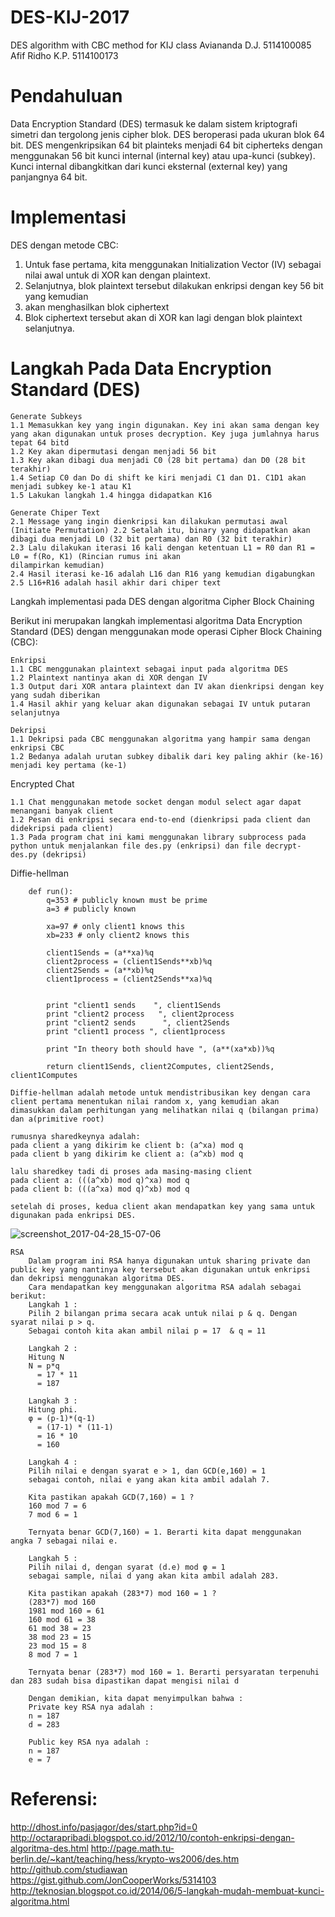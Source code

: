 # DES-KIJ-2017
DES algorithm with CBC method for KIJ class
Aviananda D.J.  5114100085
Afif Ridho K.P. 5114100173

# Pendahuluan
Data Encryption Standard (DES) termasuk ke dalam sistem kriptografi simetri dan tergolong jenis cipher blok. DES beroperasi pada ukuran blok 64 bit. DES mengenkripsikan 64 bit plainteks menjadi 64 bit cipherteks dengan menggunakan 56 bit kunci internal (internal key) atau upa-kunci (subkey). Kunci internal dibangkitkan dari kunci eksternal (external key) yang panjangnya 64 bit.

# Implementasi
DES dengan metode CBC:
1. Untuk fase pertama, kita menggunakan Initialization Vector (IV) sebagai nilai awal untuk di XOR kan dengan plaintext.
2. Selanjutnya, blok plaintext tersebut dilakukan enkripsi dengan key 56 bit yang kemudian
3. akan menghasilkan blok ciphertext
4. Blok ciphertext tersebut akan di XOR kan lagi dengan blok plaintext selanjutnya.

# Langkah Pada Data Encryption Standard (DES)

    Generate Subkeys
    1.1 Memasukkan key yang ingin digunakan. Key ini akan sama dengan key yang akan digunakan untuk proses decryption. Key juga jumlahnya harus tepat 64 bitd
    1.2 Key akan dipermutasi dengan menjadi 56 bit
    1.3 Key akan dibagi dua menjadi C0 (28 bit pertama) dan D0 (28 bit terakhir)
    1.4 Setiap C0 dan Do di shift ke kiri menjadi C1 dan D1. C1D1 akan menjadi subkey ke-1 atau K1
    1.5 Lakukan langkah 1.4 hingga didapatkan K16

    Generate Chiper Text
    2.1 Message yang ingin dienkripsi kan dilakukan permutasi awal (Initiate Permutation) 2.2 Setalah itu, binary yang didapatkan akan dibagi dua menjadi L0 (32 bit pertama) dan R0 (32 bit terakhir)
    2.3 Lalu dilakukan iterasi 16 kali dengan ketentuan L1 = R0 dan R1 = L0 = f(Ro, K1) (Rincian rumus ini akan
    dilampirkan kemudian)
    2.4 Hasil iterasi ke-16 adalah L16 dan R16 yang kemudian digabungkan
    2.5 L16+R16 adalah hasil akhir dari chiper text

Langkah implementasi pada DES dengan algoritma Cipher Block Chaining

Berikut ini merupakan langkah implementasi algoritma Data Encryption Standard (DES) dengan menggunakan mode operasi Cipher Block Chaining (CBC):

    Enkripsi
    1.1 CBC menggunakan plaintext sebagai input pada algoritma DES
    1.2 Plaintext nantinya akan di XOR dengan IV
    1.3 Output dari XOR antara plaintext dan IV akan dienkripsi dengan key yang sudah diberikan
    1.4 Hasil akhir yang keluar akan digunakan sebagai IV untuk putaran selanjutnya
    
    Dekripsi
    1.1 Dekripsi pada CBC menggunakan algoritma yang hampir sama dengan enkripsi CBC
    1.2 Bedanya adalah urutan subkey dibalik dari key paling akhir (ke-16) menjadi key pertama (ke-1)

Encrypted Chat
    
    1.1 Chat menggunakan metode socket dengan modul select agar dapat menangani banyak client
    1.2 Pesan di enkripsi secara end-to-end (dienkripsi pada client dan didekripsi pada client)
    1.3 Pada program chat ini kami menggunakan library subprocess pada python untuk menjalankan file des.py (enkripsi) dan file decrypt-des.py (dekripsi)

Diffie-hellman

        def run():
            q=353 # publicly known must be prime
            a=3 # publicly known

            xa=97 # only client1 knows this 
            xb=233 # only client2 knows this

            client1Sends = (a**xa)%q
            client2process = (client1Sends**xb)%q
            client2Sends = (a**xb)%q
            client1process = (client2Sends**xa)%q


            print "client1 sends    ", client1Sends 
            print "client2 process   ", client2process 
            print "client2 sends      ", client2Sends 
            print "client1 process ", client1process

            print "In theory both should have ", (a**(xa*xb))%q

            return client1Sends, client2Computes, client2Sends, client1Computes

    Diffie-hellman adalah metode untuk mendistribusikan key dengan cara client pertama menentukan nilai random x, yang kemudian akan dimasukkan dalam perhitungan yang melihatkan nilai q (bilangan prima) dan a(primitive root)

    rumusnya sharedkeynya adalah: 
    pada client a yang dikirim ke client b: (a^xa) mod q
    pada client b yang dikirim ke client a: (a^xb) mod q

    lalu sharedkey tadi di proses ada masing-masing client 
    pada client a: (((a^xb) mod q)^xa) mod q
    pada client b: (((a^xa) mod q)^xb) mod q

    setelah di proses, kedua client akan mendapatkan key yang sama untuk digunakan pada enkripsi DES.

    
![screenshot_2017-04-28_15-07-06](https://cloud.githubusercontent.com/assets/19360671/25523274/49b5a28c-2c30-11e7-9a2d-c80eb935ee5f.png)

    RSA
        Dalam program ini RSA hanya digunakan untuk sharing private dan public key yang nantinya key tersebut akan digunakan untuk enkripsi dan dekripsi menggunakan algoritma DES.
        Cara mendapatkan key menggunakan algoritma RSA adalah sebagai berikut:
        Langkah 1 :
        Pilih 2 bilangan prima secara acak untuk nilai p & q. Dengan syarat nilai p > q. 
        Sebagai contoh kita akan ambil nilai p = 17  & q = 11

        Langkah 2 :
        Hitung N 
        N = p*q
          = 17 * 11 
          = 187

        Langkah 3 :
        Hitung phi. 
        φ = (p-1)*(q-1)
          = (17-1) * (11-1)
          = 16 * 10
          = 160

        Langkah 4 :
        Pilih nilai e dengan syarat e > 1, dan GCD(e,160) = 1
        sebagai contoh, nilai e yang akan kita ambil adalah 7.

        Kita pastikan apakah GCD(7,160) = 1 ?
        160 mod 7 = 6
        7 mod 6 = 1        

        Ternyata benar GCD(7,160) = 1. Berarti kita dapat menggunakan angka 7 sebagai nilai e.

        Langkah 5 :
        Pilih nilai d, dengan syarat (d.e) mod φ = 1
        sebagai sample, nilai d yang akan kita ambil adalah 283.

        Kita pastikan apakah (283*7) mod 160 = 1 ?
        (283*7) mod 160 
        1981 mod 160 = 61
        160 mod 61 = 38
        61 mod 38 = 23
        38 mod 23 = 15
        23 mod 15 = 8
        8 mod 7 = 1
        
        Ternyata benar (283*7) mod 160 = 1. Berarti persyaratan terpenuhi dan 283 sudah bisa dipastikan dapat mengisi nilai d

        Dengan demikian, kita dapat menyimpulkan bahwa :
        Private key RSA nya adalah :
        n = 187
        d = 283

        Public key RSA nya adalah :
        n = 187
        e = 7

# Referensi:
http://dhost.info/pasjagor/des/start.php?id=0
http://octarapribadi.blogspot.co.id/2012/10/contoh-enkripsi-dengan-algoritma-des.html
http://page.math.tu-berlin.de/~kant/teaching/hess/krypto-ws2006/des.htm
http://github.com/studiawan
https://gist.github.com/JonCooperWorks/5314103
http://teknosian.blogspot.co.id/2014/06/5-langkah-mudah-membuat-kunci-algoritma.html
